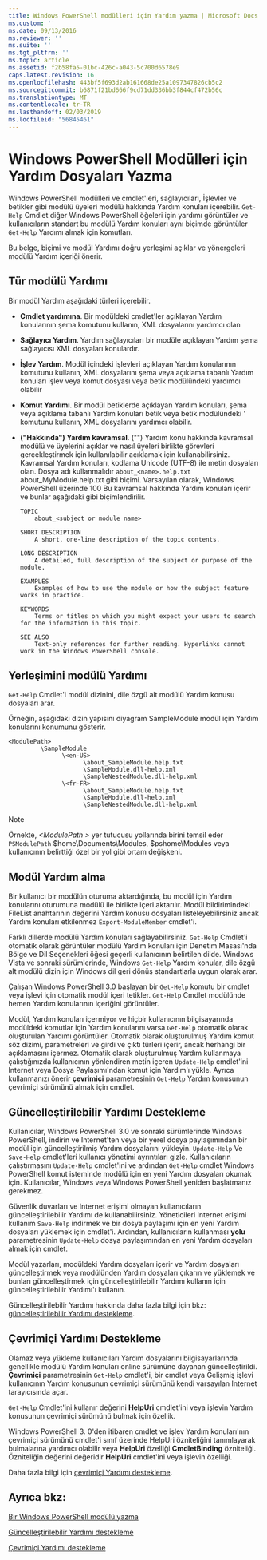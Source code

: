 ```yaml
---
title: Windows PowerShell modülleri için Yardım yazma | Microsoft Docs
ms.custom: ''
ms.date: 09/13/2016
ms.reviewer: ''
ms.suite: ''
ms.tgt_pltfrm: ''
ms.topic: article
ms.assetid: f2b58fa5-01bc-426c-a043-5c700d6578e9
caps.latest.revision: 16
ms.openlocfilehash: 443bf5f693d2ab161668de25a1097347826cb5c2
ms.sourcegitcommit: b6871f21bd666f9cd71dd336bb3f844cf472b56c
ms.translationtype: MT
ms.contentlocale: tr-TR
ms.lasthandoff: 02/03/2019
ms.locfileid: "56845461"
---
```

# <a name="writing-help-for-windows-powershell-modules"></a>Windows PowerShell Modülleri için Yardım Dosyaları Yazma

Windows PowerShell modülleri ve cmdlet'leri, sağlayıcıları, İşlevler ve betikler gibi modülü üyeleri modülü hakkında Yardım konuları içerebilir. `Get-Help` Cmdlet diğer Windows PowerShell öğeleri için yardımı görüntüler ve kullanıcıların standart bu modülü Yardım konuları aynı biçimde görüntüler `Get-Help` Yardımı almak için komutları.

Bu belge, biçimi ve modül Yardımı doğru yerleşimi açıklar ve yönergeleri modülü Yardım içeriği önerir.

## <a name="types-of-module-help"></a>Tür modülü Yardımı

Bir modül Yardım aşağıdaki türleri içerebilir.

- **Cmdlet yardımına**. Bir modüldeki cmdlet'ler açıklayan Yardım konularının şema komutunu kullanın, XML dosyalarını yardımcı olan

- **Sağlayıcı Yardım**. Yardım sağlayıcıları bir modüle açıklayan Yardım şema sağlayıcısı XML dosyaları konulardır.

- **İşlev Yardım**. Modül içindeki işlevleri açıklayan Yardım konularının komutunu kullanın, XML dosyalarını şema veya açıklama tabanlı Yardım konuları işlev veya komut dosyası veya betik modülündeki yardımcı olabilir

- **Komut Yardımı**. Bir modül betiklerde açıklayan Yardım konuları, şema veya açıklama tabanlı Yardım konuları betik veya betik modülündeki ' komutunu kullanın, XML dosyalarını yardımcı olabilir.

- **("Hakkında") Yardım kavramsal**. ("") Yardım konu hakkında kavramsal modülü ve üyelerini açıklar ve nasıl üyeleri birlikte görevleri gerçekleştirmek için kullanılabilir açıklamak için kullanabilirsiniz. Kavramsal Yardım konuları, kodlama Unicode (UTF-8) ile metin dosyaları olan. Dosya adı kullanmalıdır `about_<name>.help.txt` about_MyModule.help.txt gibi biçimi. Varsayılan olarak, Windows PowerShell üzerinde 100 Bu kavramsal hakkında Yardım konuları içerir ve bunlar aşağıdaki gibi biçimlendirilir.

  ```
  TOPIC
      about_<subject or module name>

  SHORT DESCRIPTION
      A short, one-line description of the topic contents.

  LONG DESCRIPTION
      A detailed, full description of the subject or purpose of the module.

  EXAMPLES
      Examples of how to use the module or how the subject feature works in practice.

  KEYWORDS
      Terms or titles on which you might expect your users to search for the information in this topic.

  SEE ALSO
      Text-only references for further reading. Hyperlinks cannot work in the Windows PowerShell console.

  ```

## <a name="placement-of-module-help"></a>Yerleşimini modülü Yardımı

`Get-Help` Cmdlet'i modül dizinini, dile özgü alt modülü Yardım konusu dosyaları arar.

Örneğin, aşağıdaki dizin yapısını diyagram SampleModule modül için Yardım konularını konumunu gösterir.

```
<ModulePath>
         \SampleModule
               \<en-US>
                     \about_SampleModule.help.txt
                     \SampleModule.dll-help.xml
                     \SampleNestedModule.dll-help.xml
               \<fr-FR>
                     \about_SampleModule.help.txt
                     \SampleModule.dll-help.xml
                     \SampleNestedModule.dll-help.xml

```

> [!NOTE]
> Örnekte,  *\<ModulePath >* yer tutucusu yollarında birini temsil eder `PSModulePath` $home\Documents\Modules, $pshome\Modules veya kullanıcının belirttiği özel bir yol gibi ortam değişkeni.

## <a name="getting-module-help"></a>Modül Yardım alma

Bir kullanıcı bir modülün oturuma aktardığında, bu modül için Yardım konularını oturumuna modülü ile birlikte içeri aktarılır. Modül bildirimindeki FileList anahtarının değerini Yardım konusu dosyaları listeleyebilirsiniz ancak Yardım konuları etkilenmez `Export-ModuleMember` cmdlet'i.

Farklı dillerde modülü Yardım konuları sağlayabilirsiniz. `Get-Help` Cmdlet'i otomatik olarak görüntüler modülü Yardım konuları için Denetim Masası'nda Bölge ve Dil Seçenekleri öğesi geçerli kullanıcının belirtilen dilde. Windows Vista ve sonraki sürümlerinde, Windows `Get-Help` Yardım konular, dile özgü alt modülü dizin için Windows dil geri dönüş standartlarla uygun olarak arar.

Çalışan Windows PowerShell 3.0 başlayan bir `Get-Help` komutu bir cmdlet veya işlevi için otomatik modül içeri tetikler. `Get-Help` Cmdlet modülünde hemen Yardım konularının içeriğini görüntüler.

Modül, Yardım konuları içermiyor ve hiçbir kullanıcının bilgisayarında modüldeki komutlar için Yardım konularını varsa `Get-Help` otomatik olarak oluşturulan Yardımı görüntüler. Otomatik olarak oluşturulmuş Yardım komut söz dizimi, parametreleri ve girdi ve çıktı türleri içerir, ancak herhangi bir açıklamasını içermez. Otomatik olarak oluşturulmuş Yardım kullanmaya çalıştığınızda kullanıcının yönlendiren metin içeren `Update-Help` cmdlet'ini Internet veya Dosya Paylaşımı'ndan komut için Yardım'ı yükle. Ayrıca kullanmanızı önerir **çevrimiçi** parametresinin `Get-Help` Yardım konusunun çevrimiçi sürümünü almak için cmdlet.

## <a name="supporting-updatable-help"></a>Güncelleştirilebilir Yardımı Destekleme

Kullanıcılar, Windows PowerShell 3.0 ve sonraki sürümlerinde Windows PowerShell, indirin ve Internet'ten veya bir yerel dosya paylaşımından bir modül için güncelleştirilmiş Yardım dosyalarını yükleyin. `Update-Help` Ve `Save-Help` cmdlet'leri kullanıcı yönetimi ayrıntıları gizle. Kullanıcıların çalıştırmasını `Update-Help` cmdlet'ini ve ardından `Get-Help` cmdlet Windows PowerShell komut isteminde modülü için en yeni Yardım dosyaları okumak için. Kullanıcılar, Windows veya Windows PowerShell yeniden başlatmanız gerekmez.

Güvenlik duvarları ve Internet erişimi olmayan kullanıcıların güncelleştirilebilir Yardımı de kullanabilirsiniz. Yöneticileri Internet erişimi kullanım `Save-Help` indirmek ve bir dosya paylaşımı için en yeni Yardım dosyaları yüklemek için cmdlet'i. Ardından, kullanıcıların kullanması **yolu** parametresinin `Update-Help` dosya paylaşımından en yeni Yardım dosyaları almak için cmdlet.

Modül yazarları, modüldeki Yardım dosyaları içerir ve Yardım dosyaları güncelleştirmek veya modülünden Yardım dosyaları çıkarın ve yüklemek ve bunları güncelleştirmek için güncelleştirilebilir Yardımı kullanın için güncelleştirilebilir Yardımı'ı kullanın.

Güncelleştirilebilir Yardımı hakkında daha fazla bilgi için bkz: [güncelleştirilebilir Yardımı destekleme](./supporting-updatable-help.md).

## <a name="supporting-online-help"></a>Çevrimiçi Yardımı Destekleme

Olamaz veya yükleme kullanıcıları Yardım dosyalarını bilgisayarlarında genellikle modülü Yardım konuları online sürümüne dayanan güncelleştirildi. **Çevrimiçi** parametresinin `Get-Help` cmdlet'i, bir cmdlet veya Gelişmiş işlevi kullanıcının Yardım konusunun çevrimiçi sürümünü kendi varsayılan Internet tarayıcısında açar.

`Get-Help` Cmdlet'ini kullanır değerini **HelpUri** cmdlet'ini veya işlevin Yardım konusunun çevrimiçi sürümünü bulmak için özellik.

Windows PowerShell 3. 0'den itibaren cmdlet ve işlev Yardım konuları'nın çevrimiçi sürümünü cmdlet'i sınıf üzerinde HelpUri özniteliğini tanımlayarak bulmalarına yardımcı olabilir veya **HelpUri** özelliği **CmdletBinding** özniteliği. Özniteliğin değerini değeridir **HelpUri** cmdlet'ini veya işlevin özelliği.

Daha fazla bilgi için [çevrimiçi Yardımı destekleme](./supporting-online-help.md).

## <a name="see-also"></a>Ayrıca bkz:

[Bir Windows PowerShell modülü yazma](./writing-a-windows-powershell-module.md)

[Güncelleştirilebilir Yardımı destekleme](./supporting-updatable-help.md)

[Çevrimiçi Yardımı destekleme](./supporting-online-help.md)